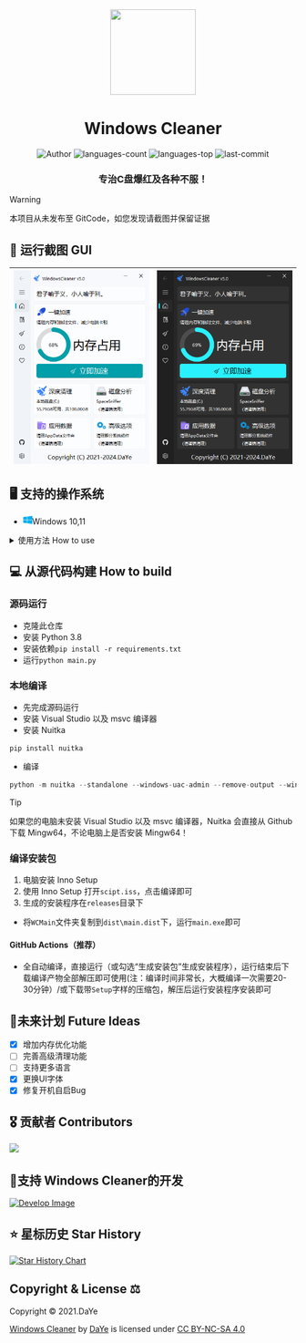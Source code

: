 <div align=center>
<img src="logo.png" width="150" height="150">

<h1>Windows Cleaner</h1>

<img src="https://img.shields.io/badge/Author-DaYe-orange" alt="Author" />
<img src="https://img.shields.io/github/languages/count/darkmatter2048/WindowsCleaner" alt="languages-count" />
<img src="https://img.shields.io/github/languages/top/darkmatter2048/WindowsCleaner?color=yellow" alt="languages-top" />
<img src="https://img.shields.io/github/last-commit/darkmatter2048/WindowsCleaner" alt="last-commit" />

<h3>专治C盘爆红及各种不服！</h3>
</div>

> [!warning]
>
> 本项目从未发布至 GitCode，如您发现请截图并保留证据

## 🎨 运行截图 GUI
| ![show1](readme/s_light.png) | ![show2](readme/s_dark.png) |
|:----------------------:|:----------------------:|

## 🖥 支持的操作系统

- <img src="readme/windows.svg" width="16" height="16" />Windows 10,11

<details>
<summary>
使用方法 How to use
</summary>

### 下载安装包📦

[Windows Cleaner官网：https://wc.dyblog.online](https://wc.dyblog.online)

从[夸克网盘](https://pan.quark.cn/s/03e706cb753a)下载Windows Cleaner(amd64)的安装包。

或从[蓝奏云网盘](https://wwt.lanzn.com/b03xje5uf)下载Windows Cleaner(amd64)的安装包。

密码:4ar1

### 安装
一路Next即可，如果想以后方便打开可以勾选上`创建桌面快捷方式`选项。
</details>

## 💻 从源代码构建 How to build
### 源码运行
- 克隆此仓库
- 安装 Python 3.8
- 安装依赖`pip install -r requirements.txt`
- 运行`python main.py`
### 本地编译
- 先完成源码运行
- 安装 Visual Studio 以及 msvc 编译器
- 安装 Nuitka
```pip
pip install nuitka
```
- 编译
```python
python -m nuitka --standalone --windows-uac-admin --remove-output --windows-console-mode=“disable” --enable-plugins=“pyqt5” --output-dir=“dist” --main=“main.py” --windows-icon-from-ico=“icon.ico”
```
> [!tip]
>
> 如果您的电脑未安装 Visual Studio 以及 msvc 编译器，Nuitka 会直接从 Github 下载 Mingw64，不论电脑上是否安装 Mingw64！

### 编译安装包
1. 电脑安装 Inno Setup
2. 使用 Inno Setup 打开`scipt.iss`，点击编译即可
3. 生成的安装程序在`releases`目录下

- 将`WCMain`文件夹复制到`dist\main.dist`下，运行`main.exe`即可
#### GitHub Actions（推荐）
- 全自动编译，直接运行（或勾选“生成安装包”生成安装程序），运行结束后下载编译产物全部解压即可使用(注：编译时间非常长，大概编译一次需要20-30分钟）/或下载带`Setup`字样的压缩包，解压后运行安装程序安装即可

## 📝未来计划 Future Ideas

- [x] 增加内存优化功能
- [ ] 完善高级清理功能
- [ ] 支持更多语言
- [x] 更换UI字体
- [x] 修复开机自启Bug

## 🎖 贡献者 Contributors

<a href="https://github.com/darkmatter2048/WindowsCleaner/graphs/contributors">
  <img src="https://contrib.rocks/image?repo=darkmatter2048/WindowsCleaner" />
</a>

## 🤝支持 Windows Cleaner的开发

[<img src="https://wc.dyblog.online/images/d.png" alt="Develop Image" style="width: 200px;"/>](https://dyblog.online/donate)

## ⭐ 星标历史 Star History

<a href="https://star-history.com/#darkmatter2048/WindowsCleaner&Date">
 <picture>
   <source media="(prefers-color-scheme: dark)" srcset="https://api.star-history.com/svg?repos=darkmatter2048/WindowsCleaner&type=Date&theme=dark" />
   <source media="(prefers-color-scheme: light)" srcset="https://api.star-history.com/svg?repos=darkmatter2048/WindowsCleaner&type=Date" />
   <img alt="Star History Chart" src="https://api.star-history.com/svg?repos=darkmatter2048/WindowsCleaner&type=Date" />
 </picture>
</a>

## Copyright & License ⚖

Copyright © 2021.DaYe

<p xmlns:cc="http://creativecommons.org/ns#" xmlns:dct="http://purl.org/dc/terms/"><a property="dct:title" rel="cc:attributionURL" href=#>Windows Cleaner</a> by <a rel="cc:attributionURL dct:creator" property="cc:attributionName" href="https://www.dyblog.online/">DaYe</a> is licensed under <a href="https://creativecommons.org/licenses/by-nc-sa/4.0/?ref=chooser-v1" target="_blank" rel="license noopener noreferrer" style="display:inline-block;">CC BY-NC-SA 4.0<img style="height:22px!important;margin-left:3px;vertical-align:text-bottom;" src="https://mirrors.creativecommons.org/presskit/icons/cc.svg?ref=chooser-v1" alt=""><img style="height:22px!important;margin-left:3px;vertical-align:text-bottom;" src="https://mirrors.creativecommons.org/presskit/icons/by.svg?ref=chooser-v1" alt=""><img style="height:22px!important;margin-left:3px;vertical-align:text-bottom;" src="https://mirrors.creativecommons.org/presskit/icons/nc.svg?ref=chooser-v1" alt=""><img style="height:22px!important;margin-left:3px;vertical-align:text-bottom;" src="https://mirrors.creativecommons.org/presskit/icons/sa.svg?ref=chooser-v1" alt=""></a></p>
